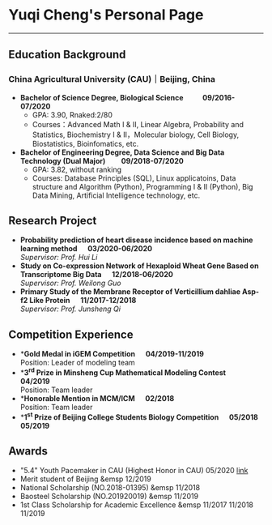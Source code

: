 # Yuqi Cheng's Personal Page
---
## Education Background

### China Agricultural University (CAU)｜Beijing, China 
- **Bachelor of Science Degree, Biological Science &emsp; &emsp; 09/2016-07/2020**
  - GPA: 3.90, Rnaked:2/80
  - Courses：Advanced Math I & II, Linear Algebra, Probability and Statistics, Biochemistry I & II，Molecular biology, Cell Biology, Biostatistics, Bioinfomatics, etc.
- **Bachelor of Engineering Degree, Data Science and Big Data Technology (Dual Major)&emsp;&emsp; 09/2018-07/2020**
  - GPA: 3.82, without ranking
  - Courses: Database Principles (SQL), Linux applicatoins, Data structure and Algorithm (Python), Programming I & II (Python), Big Data Mining, Artificial Intelligence technology, etc.

## Research Project

- **Probability prediction of heart disease incidence based on machine learning method &emsp; 03/2020-06/2020** 
<br>*Supervisor: Prof. Hui Li*
- **Study on Co-expression Network of Hexaploid Wheat Gene Based on Transcriptome Big Data &emsp; 12/2018-06/2020** 
<br>*Supervisor: Prof. Weilong Guo*
- **Primary Study of the Membrane Receptor of Verticillium dahliae Asp-f2 Like Protein &emsp; 11/2017-12/2018**
<br>*Supervisor: Prof. Junsheng Qi*

## Competition Experience

- ***Gold Medal in iGEM Competition &emsp; 04/2019-11/2019**  <br> Position: Leader of modeling team
- ***3<sup>rd</sup> Prize in Minsheng Cup Mathematical Modeling Contest &emsp; 04/2019** <br> Position: Team leader
- ***Honorable Mention in MCM/ICM &emsp; 02/2018** <br> Position: Team leader
- ***1<sup>st</sup> Prize of Beijing College Students Biology Competition &emsp; 05/2018 05/2019**

## Awards

- "5.4" Youth Pacemaker in CAU (Highest Honor in CAU) 05/2020 [link](http://news.cau.edu.cn/art/2020/4/27/art_8769_677104.html)
- Merit student of Beijing &emsp 12/2019
- National Scholarship (NO.2018-01395) &emsp 11/2018
- Baosteel Scholarship (NO.201920019) &emsp 11/2019
- 1st Class Scholarship for Academic Excellence &emsp 11/2017 11/2018 11/2019
